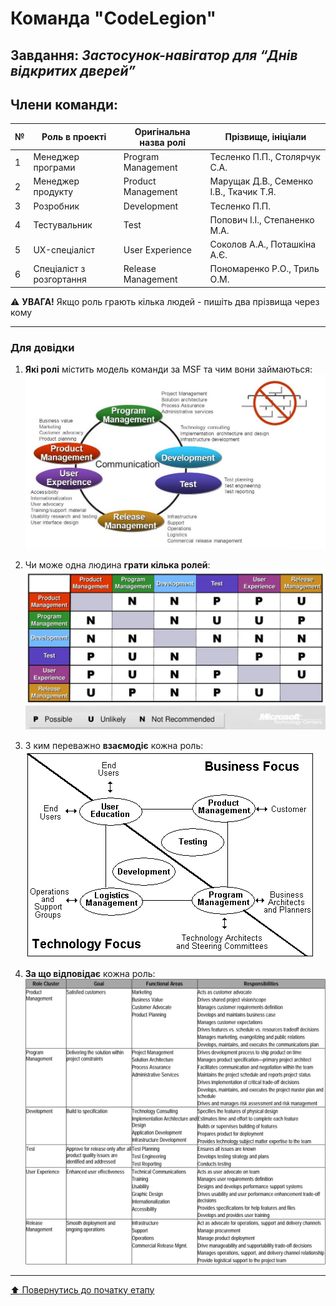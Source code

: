 # Команда "**CodeLegion**"

## Завдання: *Застосунок-навігатор для “Днів відкритих дверей”*

## Члени команди:

|№  | Роль в проекті            | Оригінальна назва ролі    | Прізвище, ініціали                     |
|---|---------------------------|---------------------------|----------------------------------------|
| 1 | Менеджер програми         | Program Management        | Тесленко П.П., Столярчук С.А.          |
| 2 | Менеджер продукту         | Product Management        | Марущак Д.В., Семенко І.В., Ткачик Т.Я.|
| 3 | Розробник                 | Development               | Тесленко П.П.                          |
| 4 | Тестувальник              | Test                      | Попович І.І., Степаненко М.А.          |
| 5 | UX-спеціаліст             | User Experience           | Соколов А.А., Поташкіна А.Є.           |
| 6 | Спеціаліст з розгортання  | Release Management        | Пономаренко Р.О., Триль О.М.           |

:warning: **УВАГА!** Якщо роль грають кілька людей - пишіть два прізвища через кому

---
### Для довідки
1. **Які ролі** містить модель команди за MSF та чим вони займаються:
![MSF Team model](/docs/images/resources/MSF%20team%20model.jpg)

2. Чи може одна людина **грати кілька ролей**:
![MSF Team model](/docs/images/resources/MSF%20roles%20combinations.png)

1. З ким переважно **взаємодіє** кожна роль:<br>
![MSF Team model](/docs/images/resources/MSF%20roles%20focus.gif)

1. **За що відповідає** кожна роль:
![MSF Team model](/docs/images/resources/MSF%20roles%20responsibilities.png)

---
[:arrow_up: Повернутись до початку етапу](/docs/1.Envisioning/README.md)
